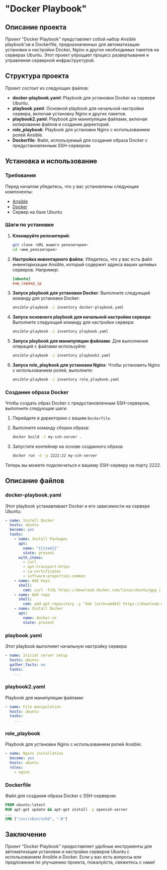 # "Docker Playbook"

## Описание проекта

Проект "Docker Playbook" представляет собой набор Ansible playbook'ов и Dockerfile, предназначенных для автоматизации установки и настройки Docker, Nginx и других необходимых пакетов на серверах Ubuntu. Этот проект упрощает процесс развертывания и управления серверной инфраструктурой.

## Структура проекта

Проект состоит из следующих файлов:

- **docker-playbook.yaml**: Playbook для установки Docker на сервере Ubuntu.
- **playbook.yaml**: Основной playbook для начальной настройки сервера, включая установку Nginx и других пакетов.
- **playbook2.yaml**: Playbook для манипуляции файлами, включая копирование файлов и создание директорий.
- **role_playbook**: Playbook для установки Nginx с использованием ролей Ansible.
- **Dockerfile**: Файл, используемый для создания образа Docker с предустановленным SSH-сервером.

## Установка и использование

### Требования

Перед началом убедитесь, что у вас установлены следующие компоненты:

- [Ansible](https://www.ansible.com/)
- [Docker](https://www.docker.com/)
- Сервер на базе Ubuntu

### Шаги по установке

1. **Клонируйте репозиторий**:
   ```bash
   git clone <URL вашего репозитория>
   cd <имя_репозитория>
   ```

2. **Настройка инвентарного файла**:
   Убедитесь, что у вас есть файл инвентаризации Ansible, который содержит адреса ваших целевых серверов. Например:
   ```ini
   [ubuntu]
   ваш_сервер_ip
   ```

3. **Запуск playbook для установки Docker**:
   Выполните следующий команду для установки Docker:
   ```bash
   ansible-playbook -i inventory docker-playbook.yaml
   ```

4. **Запуск основного playbook для начальной настройки сервера**:
   Выполните следующий команду для настройки сервера:
   ```bash
   ansible-playbook -i inventory playbook.yaml
   ```

5. **Запуск playbook для манипуляции файлами**:
   Для выполнения операций с файлами используйте:
   ```bash
   ansible-playbook -i inventory playbook2.yaml
   ```

6. **Запуск role_playbook для установки Nginx**:
   Чтобы установить Nginx с использованием ролей, выполните:
   ```bash
   ansible-playbook -i inventory role_playbook.yaml
   ```

### Создание образа Docker

Чтобы создать образ Docker с предустановленным SSH-сервером, выполните следующие шаги:

1. Перейдите в директорию с вашим `Dockerfile`.
2. Выполните команду сборки образа:
   ```bash
   docker build -t my-ssh-server .
   ```

3. Запустите контейнер на основе созданного образа:
   ```bash
   docker run -d -p 2222:22 my-ssh-server
   ```

Теперь вы можете подключиться к вашему SSH-серверу на порту 2222.

## Описание файлов

### docker-playbook.yaml

Этот playbook устанавливает Docker и его зависимости на сервере Ubuntu:

```yaml
- name: Install Docker
  hosts: ubuntu
  become: yes
  tasks:
    - name: Install Packages
      apt:
        name: "{{item}}"
        state: present
      with_items:
        - curl
        - apt-transport-https
        - ca-certificates
        - software-properties-common
    - name: Add keys
      shell:
        cmd: curl -fsSL https://download.docker.com/linux/ubuntu/gpg | apt-key add -
    - name: Add repo
      shell:
        cmd: add-apt-repository -y "deb [arch=amd64] https://download.docker.com/linux/ubuntu focal stable"
    - name: Install Docker
      apt:
        name: docker-ce
        state: present
```

### playbook.yaml

Этот playbook выполняет начальную настройку сервера:

```yaml
- name: Initial server setup
  hosts: ubuntu
  gather_facts: no
  tasks:
    ...
```

### playbook2.yaml

Playbook для манипуляции файлами:

```yaml
- name: File manipulation
  hosts: ubuntu
  tasks:
    ...
```

### role_playbook

Playbook для установки Nginx с использованием ролей Ansible:

```yaml
- name: Nginx installation
  become: yes 
  hosts: ubuntu
  roles:
    - nginx
```

### Dockerfile

Файл для создания образа Docker с SSH-сервером:

```dockerfile
FROM ubuntu:latest
RUN apt-get update && apt-get install -y openssh-server 
...
CMD ["/usr/sbin/sshd", "-D"]
```

## Заключение

Проект "Docker Playbook" предоставляет удобные инструменты для автоматизации установки и настройки серверов Ubuntu с использованием Ansible и Docker. Если у вас есть вопросы или предложения по улучшению проекта, пожалуйста, свяжитесь с нами!
